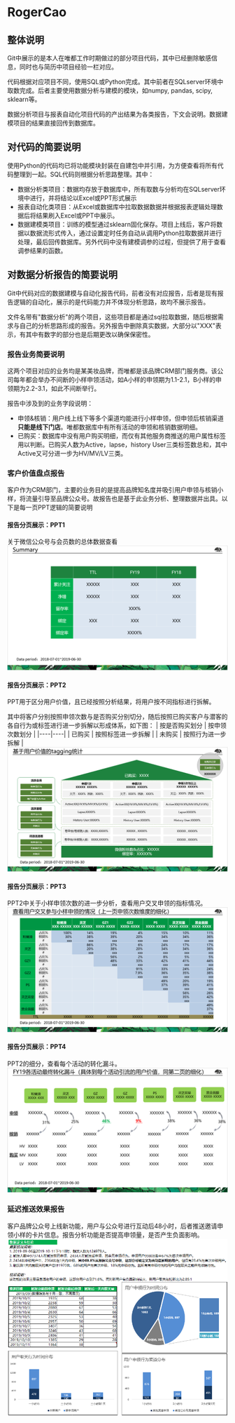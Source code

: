 # RogerCao

## 整体说明
Git中展示的是本人在唯都工作时期做过的部分项目代码，其中已经删除敏感信息，同时也与简历中项目经验一栏对应。

代码根据对应项目不同，使用SQL或Python完成。其中前者在SQLserver环境中取数完成。后者主要使用数据分析与建模的模块，如numpy, pandas, scipy, sklearn等。

数据分析项目与报表自动化项目代码的产出结果为各类报告，下文会说明。数据建模项目的结果直接回传到数据库。

## 对代码的简要说明
使用Python的代码均已将功能模块封装在自建包中并引用，为方便查看将所有代码整理到一起。SQL代码则根据分析思路整理。其中：
+ 数据分析类项目：数据均存放于数据库中，所有取数与分析均在SQLserver环境中进行，并将结论以Excel或PPT形式展示
+ 报表自动化类项目：从Excel或数据库中拉取数据数据并根据报表逻辑处理数据后将结果刷入Excel或PPT中展示。
+ 数据建模类项目：训练的模型通过sklearn固化保存。项目上线后，客户将数据以数据流形式传入，通过设置定时任务自动从调用Python拉取数据并进行处理，最后回传数据库。另外代码中没有建模调参的过程，但提供了用于查看调参结果的函数。

## 对数据分析报告的简要说明
Git中代码对应的数据建模与自动化报告代码，前者没有对应报告，后者是现有报告逻辑的自动化，展示的是代码能力并不体现分析思路，故均不展示报告。

文件名带有"数据分析"的两个项目，这些项目都是通过sql拉取数据，随后根据需求与自己的分析思路形成的报告。另外报告中删除真实数据，大部分以"XXX"表示，有其中有数字的部分也是后期更改以确保保密性。

### 报告业务简要说明
这两个项目对应的业务均是某美妆品牌，而唯都是该品牌CRM部门服务商。该公司每年都会举办不间断的小样申领活动，如A小样的申领期为1.1-2.1，B小样的申领期为2.2-3.1，如此不间断举行。

报告中涉及到的业务字段说明：
+ 申领&核销：用户线上线下等多个渠道均能进行小样申领，但申领后核销渠道**只能是线下门店**。唯都数据库中有所有活动的申领和核销数据明细。
+ 已购买：数据库中没有用户购买明细，而仅有其他服务商推送的用户属性标签用以判断。已购买人数为Active，lapse，history User三类标签数总和，其中Active又可分进一步为HV/MV/LV三类。

### 客户价值盘点报告
客户作为CRM部门，主要的业务目的是提高品牌知名度并吸引用户申领与核销小样，将流量引导至品牌公众号。故报告也是基于此业务分析、整理数据并出具。以下是每一页PPT逻辑的简要说明

#### 报告分页展示：PPT1
关于微信公众号与会员数的总体数据查看
![](https://github.com/92RogerCao/RogerCao/blob/master/photofile/ppt1.png)

#### 报告分页展示：PPT2
PPT用于区分用户价值，且已经按照分析结果，将用户按不同指标进行拆解。

其中将客户分别按照申领次数与是否购买分别切分，随后按照已购买客户与潜客的各自行为或标签进行进一步拆解以形成体系，如下图：
| 按是否购买划分 | 按申领次数划分 |
|----|----|
| 已购买 | 按照标签进一步拆解 |
| 未购买 | 按照行为进一步拆解 |
![](https://github.com/92RogerCao/RogerCao/blob/master/photofile/PPT2.png)

#### 报告分页展示：PPT3
PPT2中关于小样申领次数的进一步分析，查看用户交叉申领的指标情况。
![](https://github.com/92RogerCao/RogerCao/blob/master/photofile/PPT3.png)

#### 报告分页展示：PPT4
PPT2的细分，查看每个活动的转化漏斗。
![](https://github.com/92RogerCao/RogerCao/blob/master/photofile/PPT4.png)

### 延迟推送效果报告
客户品牌公众号上线新功能，用户与公众号进行互动后48小时，后者推送邀请申领小样的卡片信息。报告分析功能是否提高申领量，是否产生负面影响。
![](https://github.com/92RogerCao/RogerCao/blob/master/photofile/report48.png)

